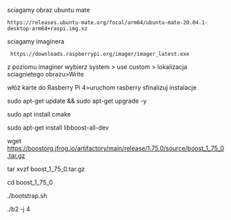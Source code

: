 sciagamy obraz ubuntu mate 
```
https://releases.ubuntu-mate.org/focal/arm64/ubuntu-mate-20.04.1-desktop-arm64+raspi.img.xz
```


sciagamy imaginera 

```
 https://downloads.raspberrypi.org/imager/imager_latest.exe
```

z poziomu imaginer
wybierz system > use custom > lokalizacja sciagnietego obrazu>Write

włóż karte do Rasberry Pi 4>uruchom rasberry 
sfinalizuj instalacje 


sudo apt-get update && sudo apt-get upgrade -y

sudo apt install cmake

sudo apt-get install libboost-all-dev

wget https://boostorg.jfrog.io/artifactory/main/release/1.75.0/source/boost_1_75_0.tar.gz

  tar xvzf boost_1_75_0.tar.gz
  
  cd boost_1_75_0
  
  ./bootstrap.sh
  
  ./b2 -j 4
  
  
  
  
